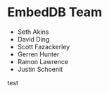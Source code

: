 # EmbedDB Team

- Seth Akins
- David Ding
- Scott Fazackerley
- Gerren Hunter
- Ramon Lawrence
- Justin Schoenit

test